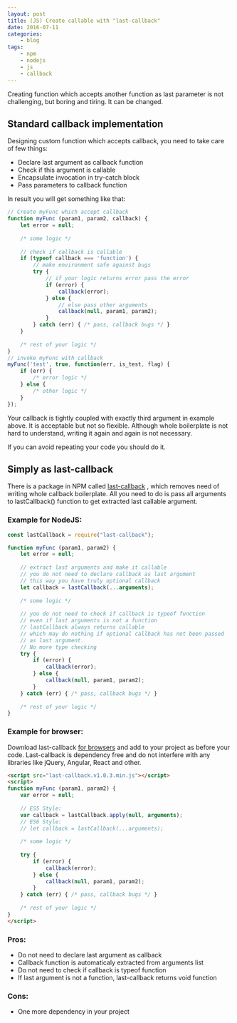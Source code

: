 ```yaml
---
layout: post
title: (JS) Create callable with "last-callback"
date: 2016-07-11
categories:
    - blog
tags:
    - npm
    - nodejs
    - js
    - callback
---
```


Creating function which accepts another function as last parameter is not challenging,
but boring and tiring. It can be changed.

## Standard callback implementation
Designing custom function which accepts callback, you need to take care of few things:

* Declare last argument as callback function
* Check if this argument is callable
* Encapsulate invocation in try-catch block
* Pass parameters to callback function

In result you will get something like that:

```javascript
// Create myFunc which accept callback
function myFunc (param1, param2, callback) {
    let error = null;
    
    /* some logic */
    
    // check if callback is callable
    if (typeof callback === 'function') {
        // make environment safe against bugs
        try {
            // if your logic returns error pass the error
            if (error) {
                callback(error);
            } else {
                // else pass other arguments
                callback(null, param1, param2);
            }
        } catch (err) { /* pass, callback bugs */ }
    }
    
    /* rest of your logic */
}
// invoke myFunc with callback
myFunc('test', true, function(err, is_test, flag) {
    if (err) {
        /* error logic */
    } else {
        /* other logic */
    }
});
```

Your callback is tightly coupled with exactly third argument in example above.
It is acceptable but not so flexible. Although whole boilerplate is not hard to
understand, writing it again and again is not necessary.

If you can avoid repeating your code you should do it.

## Simply as last-callback
There is a package in NPM called [last-callback]({{site.baseurl}}/npm/last-callback) ,
which removes need of writing whole callback boilerplate. All you need to do is pass all arguments
to lastCallback() function to get extracted last callable argument.

### Example for NodeJS:
```javascript
const lastCallback = require("last-callback");

function myFunc (param1, param2) {
    let error = null;
    
    // extract last arguments and make it callable
    // you do not need to declare callback as last argument
    // this way you have truly optional callback
    let callback = lastCallback(...arguments);
    
    /* some logic */
    
    // you do not need to check if callback is typeof function
    // even if last arguments is not a function
    // lastCallback always returns callable
    // which may do nothing if optional callback has not been passed
    // as last argument.
    // No more type checking
    try {
        if (error) {
            callback(error);
        } else {
            callback(null, param1, param2);
        }
    } catch (err) { /* pass, callback bugs */ }
   
    /* rest of your logic */
}
```

### Example for browser:
Download last-callback [for browsers](https://github.com/pawelzny/last-callback/tree/master/browser)
and add to your project as before your code.
Last-callback is dependency free and do not interfere with any libraries like jQuery, Angular, React and other.

```html
<script src="last-callback.v1.0.3.min.js"></script>
<script>
function myFunc (param1, param2) {
    var error = null;
    
    // ES5 Style:
    var callback = lastCallback.apply(null, arguments);
    // ES6 Style:
    // let callback = lastCallback(...arguments);
    
    /* some logic */
    
    try {
        if (error) {
            callback(error);
        } else {
            callback(null, param1, param2);
        }
    } catch (err) { /* pass, callback bugs */ }
   
    /* rest of your logic */
}
</script>
```

### Pros:

* Do not need to declare last argument as callback
* Callback function is automaticaly extracted from arguments list
* Do not need to check if callback is typeof function
* If last argument is not a function, last-callback returns void function

### Cons:

* One more dependency in your project

